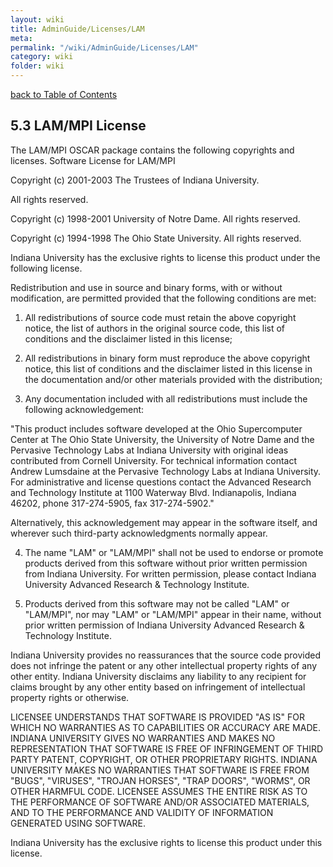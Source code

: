 ```yaml
---
layout: wiki
title: AdminGuide/Licenses/LAM
meta: 
permalink: "/wiki/AdminGuide/Licenses/LAM"
category: wiki
folder: wiki
---
```

<!-- Name: AdminGuide/Licenses/LAM -->
<!-- Version: 1 -->
<!-- Author: jparpail -->
[back to Table of Contents](/wiki/AdminGuide/)

## 5.3 LAM/MPI License

The LAM/MPI OSCAR package contains the following copyrights and licenses. Software License for LAM/MPI

Copyright (c) 2001-2003 The Trustees of Indiana University.

All rights reserved.

Copyright (c) 1998-2001 University of Notre Dame. All rights reserved.

Copyright (c) 1994-1998 The Ohio State University. All rights reserved.

Indiana University has the exclusive rights to license this product under the following license.

Redistribution and use in source and binary forms, with or without modification, are permitted provided that the following conditions are met:

1) All redistributions of source code must retain the above copyright notice, the list of authors in the original source code, this list of conditions and the disclaimer listed in this license;

2) All redistributions in binary form must reproduce the above copyright notice, this list of conditions and the disclaimer listed in this license in the documentation and/or other materials provided with the distribution;

3) Any documentation included with all redistributions must include the following acknowledgement:

"This product includes software developed at the Ohio Supercomputer Center at The Ohio State University, the University of Notre Dame and the Pervasive Technology Labs at Indiana University with original ideas contributed from Cornell University. For technical information contact Andrew Lumsdaine at the Pervasive Technology Labs at Indiana University. For administrative and license questions contact the Advanced Research and Technology Institute at 1100 Waterway Blvd. Indianapolis, Indiana 46202, phone 317-274-5905, fax 317-274-5902."

Alternatively, this acknowledgement may appear in the software itself, and wherever such third-party acknowledgments normally appear.

4) The name "LAM" or "LAM/MPI" shall not be used to endorse or promote products derived from this software without prior written permission from Indiana University. For written permission, please contact Indiana University Advanced Research & Technology Institute.

5) Products derived from this software may not be called "LAM" or "LAM/MPI", nor may "LAM" or "LAM/MPI" appear in their name, without prior written permission of Indiana University Advanced Research & Technology Institute.

Indiana University provides no reassurances that the source code provided does not infringe the patent or any other intellectual property rights of any other entity. Indiana University disclaims any liability to any recipient for claims brought by any other entity based on infringement of intellectual property rights or otherwise.

LICENSEE UNDERSTANDS THAT SOFTWARE IS PROVIDED "AS IS" FOR WHICH NO WARRANTIES AS TO CAPABILITIES OR ACCURACY ARE MADE. INDIANA UNIVERSITY GIVES NO WARRANTIES AND MAKES NO REPRESENTATION THAT SOFTWARE IS FREE OF INFRINGEMENT OF THIRD PARTY PATENT, COPYRIGHT, OR OTHER PROPRIETARY RIGHTS. INDIANA UNIVERSITY MAKES NO WARRANTIES THAT SOFTWARE IS FREE FROM "BUGS", "VIRUSES", "TROJAN HORSES", "TRAP DOORS", "WORMS", OR OTHER HARMFUL CODE. LICENSEE ASSUMES THE ENTIRE RISK AS TO THE PERFORMANCE OF SOFTWARE AND/OR ASSOCIATED MATERIALS, AND TO THE PERFORMANCE AND VALIDITY OF INFORMATION GENERATED USING SOFTWARE.

Indiana University has the exclusive rights to license this product under this license.